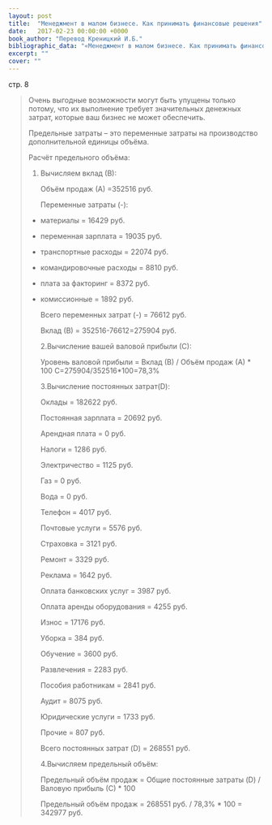 ```yaml
---
layout: post
title:  "Менеджмент в малом бизнесе. Как принимать финансовые решения"
date:   2017-02-23 00:00:00 +0000
book_author: "Перевод Креницкий И.Б."
bibliographic_data: "«Менеджмент в малом бизнесе. Как принимать финансовые решения». /Перевод Креницкий И.Б. - М: «The Small Business Programme Ltd», Ассоциации «Форум-90», ИКК «ДеКА», Ноу-Хау Центр"
excerpt: ""
cover: ""
---
```


стр. 8

> Очень выгодные возможности могут быть упущены только потому, что их выполнение требует значительных денежных затрат, которые ваш бизнес не может обеспечить.
>
> Предельные затраты – это переменные затраты на производство дополнительной единицы объёма.
>
> Расчёт предельного объёма:
>
> 1. Вычисляем вклад (В):
>
>    Объём продаж (А) =352516 руб.
>
>    Переменные затраты (-):
>
> - материалы = 16429 руб.
>
> - переменная зарплата = 19035 руб.
>
> - транспортные расходы = 22074 руб.
>
> - командировочные расходы = 8810 руб.
>
> - плата за факторинг = 8372 руб.
>
> - комиссионные = 1892 руб.
>
>   Всего переменных затрат (-) = 76612 руб.
>
>   Вклад (В) = 352516-76612=275904 руб.
>
>   2.Вычисление вашей валовой прибыли (С):
>
>   Уровень валовой прибыли = Вклад (В) / Объём продаж (А) * 100
>   С=275904/352516*100=78,3%
>
>   3.Вычисление постоянных затрат(D):
>
>   Оклады = 182622 руб.
>
>   Постоянная зарплата = 20692 руб.
>
>   Арендная плата = 0 руб.
>
>   Налоги = 1286 руб.
>
>   Электричество = 1125 руб.
>
>   Газ = 0 руб.
>
>   Вода = 0 руб.
>
>   Телефон = 4017 руб.
>
>   Почтовые услуги = 5576 руб.
>
>   Страховка = 3121 руб.
>
>   Ремонт = 3329 руб.
>
>   Реклама = 1642 руб.
>
>   Оплата банковских услуг = 3987 руб.
>
>   Оплата аренды оборудования = 4255 руб.
>
>   Износ = 17176 руб.
>
>   Уборка = 384 руб.
>
>   Обучение = 3600 руб.
>
>   Развлечения = 2283 руб.
>
>   Пособия работникам = 2841 руб.
>
>   Аудит = 8075 руб.
>
>   Юридические услуги = 1733 руб.
>
>   Прочие = 807 руб.
>
>   Всего постоянных затрат (D) = 268551 руб.
>
>   4.Вычисляем предельный объём:
>
>   Предельный объём продаж = Общие постоянные затраты (D) / Валовую прибыль (С) * 100
>
>   Предельный объём продаж = 268551 руб. / 78,3% * 100 = 342977 руб.

